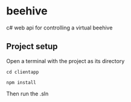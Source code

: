 # beehive
c# web api for controlling a virtual beehive

## Project setup

Open a terminal with the project as its directory

```
cd clientapp
```

```
npm install
```

Then run the .sln
